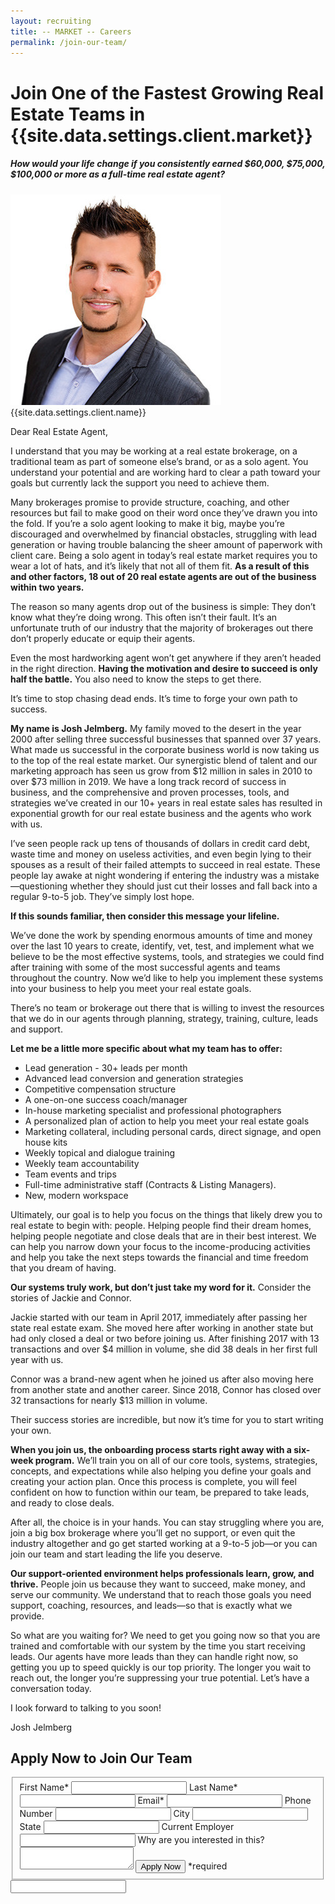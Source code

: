 ```yaml
---
layout: recruiting
title: -- MARKET -- Careers
permalink: /join-our-team/
---
```


<div class="recruiting-page">
<h1 class="join-us">Join One of the Fastest Growing Real Estate Teams in {{site.data.settings.client.market}}</h1>
<h5 class="join-us-subtitle">How would your life change if you consistently earned $60,000, $75,000, $100,000 or more as a full-time real estate agent?</h5>
<div class="recruiting-photo">
<span class="client-image-container">
<img src="/img/headshot.jpg" alt="{{site.data.settings.client.name}}" class="client-image"/>
</span>
<figcaption class="caption">{{site.data.settings.client.name}}</figcaption>
</div>

<p>Dear Real Estate Agent,</p>

<p>I understand that you may be working at a real estate brokerage, on a traditional team as part of someone else’s brand, or as a solo agent. You understand your potential and are working hard to clear a path toward your goals but currently lack the support you need to achieve them.</p>

<p>Many brokerages promise to provide structure, coaching, and other resources but fail to make good on their word once they’ve drawn you into the fold. If you’re a solo agent looking to make it big, maybe you’re discouraged and overwhelmed by financial obstacles, struggling with lead generation or having trouble balancing the sheer amount of paperwork with client care. Being a solo agent in today’s real estate market requires you to wear a lot of hats, and it’s likely that not all of them fit. <strong>As a result of this and other factors, 18 out of 20 real estate agents are out of the business within two years.</strong> </p>

<p>The reason so many agents drop out of the business is simple: They don’t know what they’re doing wrong. This often isn’t their fault. It’s an unfortunate truth of our industry that the majority of brokerages out there don’t properly educate or equip their agents.</p>

<p>Even the most hardworking agent won’t get anywhere if they aren’t headed in the right direction. <strong>Having the motivation and desire to succeed is only half the battle.</strong> You also need to know the steps to get there. </p>

<p>It’s time to stop chasing dead ends. It’s time to forge your own path to success.</p>

<p><strong>My name is Josh Jelmberg.</strong> My family moved to the desert in the year 2000 after selling three successful businesses that spanned over 37 years. What made us successful in the corporate business world is now taking us to the top of the real estate market. Our synergistic blend of talent and our marketing approach has seen us grow from $12 million in sales in 2010 to over $73 million in 2019. We have a long track record of success in business, and the comprehensive and proven processes, tools, and strategies we’ve created in our 10+ years in real estate sales has resulted in exponential growth for our real estate business and the agents who work with us.</p>

<p>I’ve seen people rack up tens of thousands of dollars in credit card debt, waste time and money on useless activities, and even begin lying to their spouses as a result of their failed attempts to succeed in real estate. These people lay awake at night wondering if entering the industry was a mistake—questioning whether they should just cut their losses and fall back into a regular 9-to-5 job. They’ve simply lost hope.</p>

<p><strong>If this sounds familiar, then consider this message your lifeline.</strong></p>

<p>We’ve done the work by spending enormous amounts of time and money over the last 10 years to create, identify, vet, test, and implement what we believe to be the most effective systems, tools, and strategies we could find after training with some of the most successful agents and teams throughout the country. Now we’d like to help you implement these systems into your business to help you meet your real estate goals. </p>

<p>There’s no team or brokerage out there that is willing to invest the resources that we do in our agents through planning, strategy, training, culture, leads and support. </p>

<p><strong>Let me be a little more specific about what my team has to offer:</strong>
<ul class="indent">
<li>Lead generation - 30+ leads per month</li>
<li>Advanced lead conversion and generation strategies</li>
<li>Competitive compensation structure</li>
<li>A one-on-one success coach/manager</li>
<li>In-house marketing specialist and professional photographers</li>
<li>A personalized plan of action to help you meet your real estate goals</li>
<li>Marketing collateral, including personal cards, direct signage, and open house kits</li>
<li>Weekly topical and dialogue training</li>
<li>Weekly team accountability</li>
<li>Team events and trips</li>
<li>Full-time administrative staff (Contracts & Listing Managers).</li>
<li>New, modern workspace</li>
</ul></p>

<p>Ultimately, our goal is to help you focus on the things that likely drew you to real estate to begin with: people. Helping people find their dream homes, helping people negotiate and close deals that are in their best interest. We can help you narrow down your focus to the income-producing activities and help you take the next steps towards the financial and time freedom that you dream of having.</p>

<p><strong>Our systems truly work, but don’t just take my word for it.</strong> Consider the stories of Jackie and Connor.</p>

<p>Jackie started with our team in April 2017, immediately after passing her state real estate exam. She moved here after working in another state but had only closed a deal or two before joining us. After finishing 2017 with 13 transactions and over $4 million in volume, she did 38 deals in her first full year with us.</p>

<p>Connor was a brand-new agent when he joined us after also moving here from another state and another career. Since 2018, Connor has closed over 32 transactions for nearly $13 million in volume.</p>

<p>Their success stories are incredible, but now it’s time for you to start writing your own.</p>

<p><strong>When you join us, the onboarding process starts right away with a six-week program.</strong> We’ll train you on all of our core tools, systems, strategies, concepts, and expectations while also helping you define your goals and creating your action plan. Once this process is complete, you will feel confident on how to function within our team, be prepared to take leads, and ready to close deals.</p>

<p>After all, the choice is in your hands. You can stay struggling where you are, join a big box brokerage where you’ll get no support, or even quit the industry altogether and go get started working at a 9-to-5 job—or you can join our team and start leading the life you deserve.</p>

<p><strong>Our support-oriented environment helps professionals learn, grow, and thrive.</strong> People join us because they want to succeed, make money, and serve our community. We understand that to reach those goals you need support, coaching, resources, and leads—so that is exactly what we provide.</p>

<p>So what are you waiting for? We need to get you going now so that you are trained and comfortable with our system by the time you start receiving leads. Our agents have more leads than they can handle right now, so getting you up to speed quickly is our top priority. The longer you wait to reach out, the longer you’re suppressing your true potential. Let’s have a conversation today.</p>

<p>I look forward to talking to you soon!</p>

<p>Josh Jelmberg</p>




<h2 class="recruiting">Apply Now to Join Our Team</h2>

<form method="post" class="home-value cta-forms" action="https://formspree.io/{{site.data.settings.client.email}}" onsubmit="return setReturn()">
					<fieldset><label for="firstname">First Name*</label> <input type="text" required="" name="firstname" /> <label for="lastname">Last Name*</label> <input type="text" required="" name="lastname" /> <label for="email">Email*</label> <input type="text" name="name" /> <label for="phone">Phone Number </label> <input type="tel" name="phone" />
						<!--base32-c9gq6t9k68pkcd3jcwpp4rbkcmtk4-base32--><label for="city">City </label> <input type="text" name="city" /> <label for="state">State </label> <input type="text" name="state" /> <label for="employer">Current Employer </label> <input type="text" name="employer" /> <label for="message">Why are you interested in this? </label><textarea name="employer"></textarea>
						<!--base32-c9gq6t9k68pk8cbme5gq4uv4cguqachj70r2urk1edjk6cg-base32--><input class="submit light-light" type="submit" value="Apply Now" name="submitrecruitingForm" /> <span class="asterisk">*required</span></fieldset>
					<!--base32-c9gq6t9k68pk8c9he1t7cxkecdkpedhpe9h6at3me5r7ee1kddhpwx9q71up4tb3f1u6mc3mdcwp6vkg6rw3gc1dc9gq6t9k68-base32-->
					<div class="hidden"><input type="hidden" value="{{site.data.settings.client.email}}" name="_to" /> <input type="hidden" value="Recruiting Contact Request Message From Your Vyral Careers and Training Video Blog" name="_subject" /> <input type="text" name="_gotcha" /></div>
				</form>
</div>
